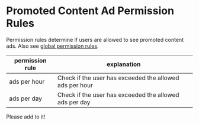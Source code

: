 # Promoted Content Ad Permission Rules

Permission rules determine if users are allowed to see promoted content ads. Also see [global permission rules](../README.md).

| permission rule | explanation |
|---|---|
| ads per hour  | Check if the user has exceeded the allowed ads per hour |
| ads per day  | Check if the user has exceeded the allowed ads per day |

Please add to it!
